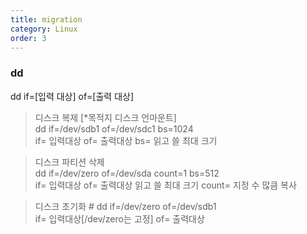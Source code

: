 ```yaml
---
title: migration
category: Linux
order: 3
---
```


### dd
dd if=[입력 대상] of=[출력 대상]

> 디스크 복제 [*목적지 디스크 언마운트]  
  dd if=/dev/sdb1 of=/dev/sdc1 bs=1024  
  if= 입력대상 of= 출력대상 bs= 읽고 쓸 최대 크기  

> 디스크 파티션 삭제  
  dd if=/dev/zero of=/dev/sda count=1 bs=512  
  if= 입력대상 of= 출력대상 읽고 쓸 최대 크기 count= 지정 수 많큼 복사  

> 디스크 초기화 # dd if=/dev/zero of=/dev/sdb1  
  if= 입력대상[/dev/zero는 고정] of= 출력대상  